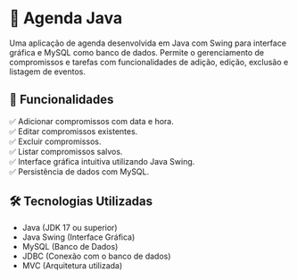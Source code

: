 # 📅 Agenda Java

Uma aplicação de agenda desenvolvida em Java com Swing para interface gráfica e MySQL como banco de dados. Permite o gerenciamento de compromissos e tarefas com funcionalidades de adição, edição, exclusão e listagem de eventos.

## 🚀 Funcionalidades

✅ Adicionar compromissos com data e hora. \
✅ Editar compromissos existentes. \
✅ Excluir compromissos. \
✅ Listar compromissos salvos. \
✅ Interface gráfica intuitiva utilizando Java Swing. \
✅ Persistência de dados com MySQL.

## 🛠️ Tecnologias Utilizadas

* Java (JDK 17 ou superior)
* Java Swing (Interface Gráfica)
* MySQL (Banco de Dados)
* JDBC (Conexão com o banco de dados)
* MVC (Arquitetura utilizada)
